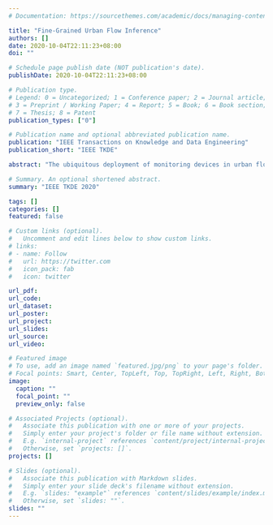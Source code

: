 ```yaml
---
# Documentation: https://sourcethemes.com/academic/docs/managing-content/

title: "Fine-Grained Urban Flow Inference"
authors: []
date: 2020-10-04T22:11:23+08:00
doi: ""

# Schedule page publish date (NOT publication's date).
publishDate: 2020-10-04T22:11:23+08:00

# Publication type.
# Legend: 0 = Uncategorized; 1 = Conference paper; 2 = Journal article;
# 3 = Preprint / Working Paper; 4 = Report; 5 = Book; 6 = Book section;
# 7 = Thesis; 8 = Patent
publication_types: ["0"]

# Publication name and optional abbreviated publication name.
publication: "IEEE Transactions on Knowledge and Data Engineering"
publication_short: "IEEE TKDE"

abstract: "The ubiquitous deployment of monitoring devices in urban flow monitoring systems induces a significant cost for maintenance and operation. A technique is required to reduce the number of deployed devices, while preventing the degeneration of data accuracy and granularity. In this paper, we present an approach for inferring the real-time and fine-grained crowd flows throughout a city based on coarse-grained observations. This task exhibits two challenges: the spatial correlations between coarse-and fine-grained urban flows, and the complexities of external impacts. To tackle these issues, we develop a model entitled UrbanFM which consists of two major parts: 1) an inference network to generate fine-grained flow distributions from coarse-grained inputs that uses a feature extraction module and a novel distributional upsampling module; 2) a general fusion subnet to further boost the performance by considering the influence of different external factors. This structure provides outstanding effectiveness and efficiency for small scale upsampling. However, the single-pass upsampling used by UrbanFM is insufficient at higher upscaling rates. Therefore, we further present UrbanPy, a cascading model for progressive inference of fine-grained urban flows by decomposing the original tasks into multiple subtasks. Compared to UrbanFM, such an enhanced structure demonstrates favorable performance for larger-scale inference tasks."

# Summary. An optional shortened abstract.
summary: "IEEE TKDE 2020"

tags: []
categories: []
featured: false

# Custom links (optional).
#   Uncomment and edit lines below to show custom links.
# links:
# - name: Follow
#   url: https://twitter.com
#   icon_pack: fab
#   icon: twitter

url_pdf:
url_code:
url_dataset:
url_poster:
url_project:
url_slides:
url_source:
url_video:

# Featured image
# To use, add an image named `featured.jpg/png` to your page's folder. 
# Focal points: Smart, Center, TopLeft, Top, TopRight, Left, Right, BottomLeft, Bottom, BottomRight.
image:
  caption: ""
  focal_point: ""
  preview_only: false

# Associated Projects (optional).
#   Associate this publication with one or more of your projects.
#   Simply enter your project's folder or file name without extension.
#   E.g. `internal-project` references `content/project/internal-project/index.md`.
#   Otherwise, set `projects: []`.
projects: []

# Slides (optional).
#   Associate this publication with Markdown slides.
#   Simply enter your slide deck's filename without extension.
#   E.g. `slides: "example"` references `content/slides/example/index.md`.
#   Otherwise, set `slides: ""`.
slides: ""
---
```

